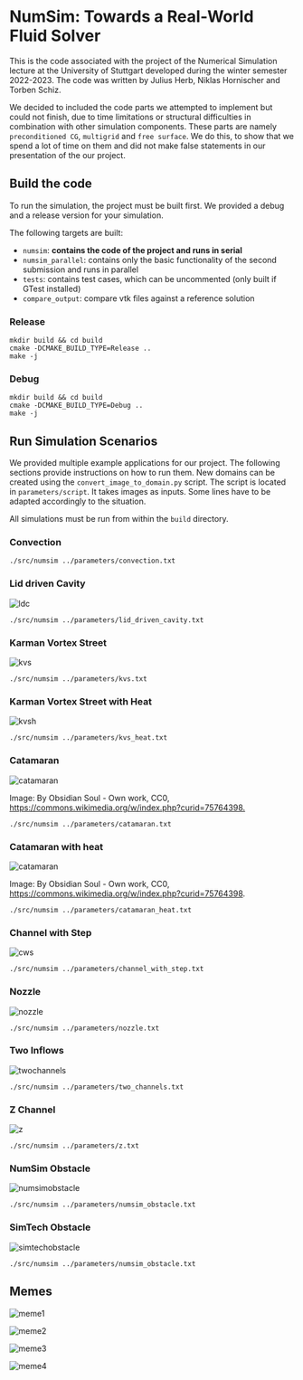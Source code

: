 # NumSim: Towards a Real-World Fluid Solver

This is the code associated with the project of the Numerical Simulation lecture
at the University of Stuttgart developed during the winter semester 2022-2023.
The code was written by Julius Herb, Niklas Hornischer and Torben Schiz.

We decided to included the code parts we attempted to implement but could not finish,
due to time limitations or structural difficulties in combination with other simulation
components. These parts are namely `preconditioned CG`, `multigrid` and `free surface`.
We do this, to show that we spend a lot of time on them and did not make false statements
in our presentation of the our project.

## Build the code

To run the simulation, the project must be built first. We provided a debug
and a release version for your simulation.

The following targets are built:

- `numsim`: **contains the code of the project and runs in serial**
- `numsim_parallel`: contains only the basic functionality of the second submission and runs in parallel
- `tests`: contains test cases, which can be uncommented (only built if GTest installed)
- `compare_output`: compare vtk files against a reference solution

### Release

```shell
mkdir build && cd build
cmake -DCMAKE_BUILD_TYPE=Release ..
make -j
```

### Debug

```shell
mkdir build && cd build
cmake -DCMAKE_BUILD_TYPE=Debug ..
make -j
```

## Run Simulation Scenarios

We provided multiple example applications for our project. The following sections
provide instructions on how to run them. New domains can be created using the
`convert_image_to_domain.py` script. The script is located in `parameters/script`.
It takes images as inputs. Some lines have to be adapted accordingly to the situation.

All simulations must be run from within the `build` directory.

### Convection

```shell
./src/numsim ../parameters/convection.txt
```

### Lid driven Cavity

![ldc](/fig/lid_driven_cavity.png)

```shell
./src/numsim ../parameters/lid_driven_cavity.txt
```

### Karman Vortex Street

![kvs](/fig/kvs_long.png)

```shell
./src/numsim ../parameters/kvs.txt
```

### Karman Vortex Street with Heat

![kvsh](/fig/kvs_long.png)

```shell
./src/numsim ../parameters/kvs_heat.txt
```

### Catamaran

![catamaran](/fig/catamaran_color_narrow.png)

Image:
By Obsidian Soul - Own work, CC0, <https://commons.wikimedia.org/w/index.php?curid=75764398.>

```shell
./src/numsim ../parameters/catamaran.txt
```

### Catamaran with heat

![catamaran](/fig/catamaran_color_narrow.png)

Image:
By Obsidian Soul - Own work, CC0, <https://commons.wikimedia.org/w/index.php?curid=75764398>.

```shell
./src/numsim ../parameters/catamaran_heat.txt
```

### Channel with Step

![cws](/fig/channel_with_step.png)

```shell
./src/numsim ../parameters/channel_with_step.txt
```

### Nozzle

![nozzle](/fig/nozzle.png)

```shell
./src/numsim ../parameters/nozzle.txt
```

### Two Inflows

![twochannels](/fig/two_channels.png)

```shell
./src/numsim ../parameters/two_channels.txt
```

### Z Channel

![z](/fig/z.png)

```shell
./src/numsim ../parameters/z.txt
```

### NumSim Obstacle

![numsimobstacle](/fig/numsim_obstacle.png)

```shell
./src/numsim ../parameters/numsim_obstacle.txt
```

### SimTech Obstacle

![simtechobstacle](/fig/simtech_obstacle.png)

```shell
./src/numsim ../parameters/numsim_obstacle.txt
```

## Memes

![meme1](/fig/meme1.jpeg)

![meme2](/fig/meme2.jpg)

![meme3](/fig/meme3.jpeg)

![meme4](/fig/meme4.png)
